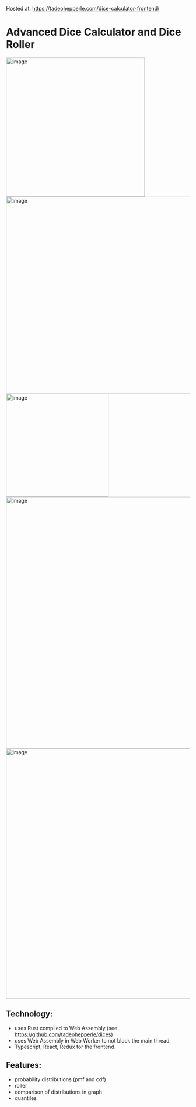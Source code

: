 Hosted at: https://tadeohepperle.com/dice-calculator-frontend/

# Advanced Dice Calculator and Dice Roller

<img width="380" alt="image" src="https://user-images.githubusercontent.com/62739623/205859795-1ea3d5c7-5b38-40cc-b2b0-b9f66e043308.png">
<img width="538" alt="image" src="https://user-images.githubusercontent.com/62739623/205859851-edbf3cf7-6064-45ba-91e2-0328c0d8e374.png">
<img width="281" alt="image" src="https://user-images.githubusercontent.com/62739623/205859941-44d2ffc3-fd3e-4b2f-b257-5c117e5d3ca6.png">

<img width="687" alt="image" src="https://user-images.githubusercontent.com/62739623/205860151-826f2979-098e-4f9f-a481-11eea9e3b8fb.png">
<img width="683" alt="image" src="https://user-images.githubusercontent.com/62739623/205860204-9ac738bf-e1a6-4094-be1d-70b77e368480.png">

## Technology:
- uses Rust compiled to Web Assembly (see: https://github.com/tadeohepperle/dices)
- uses Web Assembly in Web Worker to not block the main thread
- Typescript, React, Redux for the frontend.

## Features:
- probability distributions (pmf and cdf)
- roller
- comparison of distributions in graph
- quantiles
